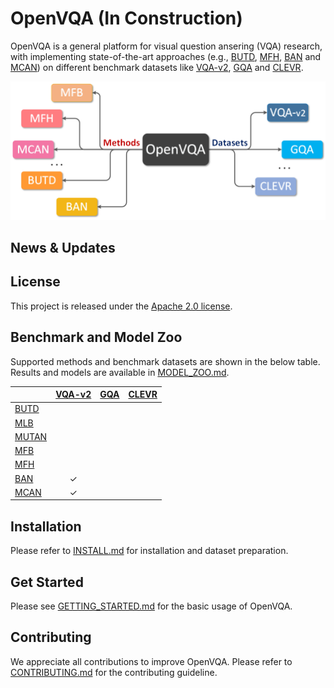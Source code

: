# OpenVQA (In Construction)
OpenVQA is a general platform for visual question ansering (VQA) research, with implementing state-of-the-art approaches (e.g., [BUTD](https://arxiv.org/abs/1707.07998), [MFH](https://arxiv.org/abs/1708.03619), [BAN](https://arxiv.org/abs/1805.07932) and [MCAN](https://arxiv.org/abs/1906.10770)) on different benchmark datasets like [VQA-v2](https://visualqa.org/), [GQA](https://cs.stanford.edu/people/dorarad/gqa/index.html) and [CLEVR](https://cs.stanford.edu/people/jcjohns/clevr/). 



<p align="center">
	<img src="misc/openvqa_overall.png" width="550">
</p>

## News & Updates

## License

This project is released under the [Apache 2.0 license](LICENSE).

## Benchmark and Model Zoo

Supported methods and benchmark datasets are shown in the below table.
Results and models are available in [MODEL_ZOO.md](MODEL_ZOO.md).

|                    | [VQA-v2](https://visualqa.org/)   | [GQA](https://cs.stanford.edu/people/dorarad/gqa/index.html)  | [CLEVR](https://cs.stanford.edu/people/jcjohns/clevr/)  |
|--------------------|:--------:|:--------:|:--------:|
| [BUTD](https://arxiv.org/abs/1707.07998)      |         |         |         |
| [MLB](https://arxiv.org/abs/1610.04325)      |         |         |         |
| [MUTAN](https://arxiv.org/abs/1705.06676)      |         |         |         |
| [MFB](https://arxiv.org/abs/1708.01471v1)       |         |         |         | 
| [MFH](https://arxiv.org/abs/1708.03619)       |         |         |         | 
| [BAN](https://arxiv.org/abs/1805.07932)       |  ✓       |        |          | 
| [MCAN](https://arxiv.org/abs/1906.10770)      | ✓        |         |         | 


## Installation

Please refer to [INSTALL.md](INSTALL.md) for installation and dataset preparation.

## Get Started

Please see [GETTING_STARTED.md](GETTING_STARTED.md) for the basic usage of OpenVQA.

## Contributing

We appreciate all contributions to improve OpenVQA. Please refer to [CONTRIBUTING.md](CONTRIBUTING.md) for the contributing guideline.

